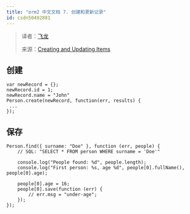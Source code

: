 ```yaml
---
title: "orm2 中文文档 7. 创建和更新记录"
id: csdn50492881
---
```


> 译者：[飞龙](https://github.com/wizardforcel)
> 
> 来源：[Creating and Updating Items](https://github.com/dresende/node-orm2/wiki/Creating-and-Updating-Items)

## 创建

```
var newRecord = {};
newRecord.id = 1;
newRecord.name = "John"
Person.create(newRecord, function(err, results) {
 ...
});
```

## 保存

```
Person.find({ surname: "Doe" }, function (err, people) {
    // SQL: "SELECT * FROM person WHERE surname = 'Doe'"

    console.log("People found: %d", people.length);
    console.log("First person: %s, age %d", people[0].fullName(), people[0].age);

    people[0].age = 16;
    people[0].save(function (err) {
        // err.msg = "under-age";
    });
});
```